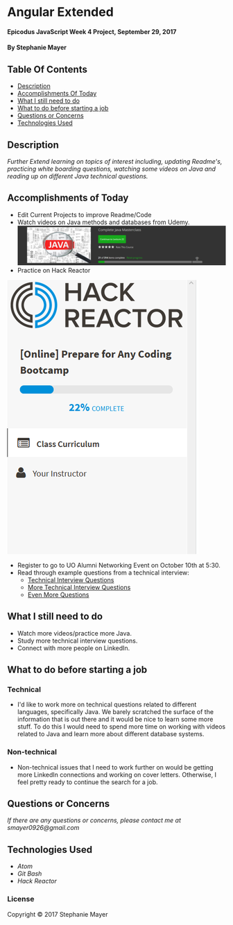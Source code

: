 # Angular Extended

#### Epicodus JavaScript Week 4 Project, September 29, 2017

#### By Stephanie Mayer

## Table Of Contents
* [Description](#description)
* [Accomplishments Of Today](#accomplishments-of-today)
* [What I still need to do](#what-i-still-need-to-do)
* [What to do before starting a job](#what-to-do-before-starting-a-job)
* [Questions or Concerns](#questions-or-concerns)
* [Technologies Used](#technologies-used)


## Description
_Further Extend learning on topics of interest including, updating Readme's, practicing white boarding questions, watching some videos on Java and reading up on different Java technical questions._


## Accomplishments of Today
* Edit Current Projects to improve Readme/Code
* Watch videos on Java methods and databases from Udemy.
![Java Progress](images/Capture.PNG)
* Practice on Hack Reactor

![HackReactor Progress](images/capture2.PNG)
* Register to go to UO Alumni Networking Event on October 10th at 5:30.
* Read through example questions from a technical interview:
  * [Technical Interview Questions](http://www.java2novice.com/java-interview-questions/)
  * [More Technical Interview Questions](https://www.javatpoint.com/corejava-interview-questions)
  * [Even More Questions](http://www.buggybread.com/2015/06/java-interview-questions-and-answers.html)

## What I still need to do
* Watch more videos/practice more Java.
* Study more technical interview questions.
* Connect with more people on LinkedIn.

## What to do before starting a job
### Technical
* I'd like to work more on technical questions related to different languages, specifically Java. We barely scratched the surface of the information that is out there and it would be nice to learn some more stuff. To do this I would need to spend more time on working with videos related to Java and learn more about different database systems.

### Non-technical
* Non-technical issues that I need to work further on would be getting more LinkedIn connections and working on cover letters. Otherwise, I feel pretty ready to continue the search for a job.


## Questions or Concerns
_If there are any questions or concerns, please contact me at smayer0926@gmail.com_


## Technologies Used
* _Atom_
* _Git Bash_
* _Hack Reactor_




### License

Copyright &copy; 2017 Stephanie Mayer
